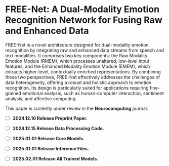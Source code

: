 # FREE-Net: A Dual-Modality Emotion Recognition Network for Fusing Raw and Enhanced Data

FREE-Net is a novel architecture designed for dual-modality emotion recognition by integrating raw and enhanced data streams from speech and text modalities. 
It comprises two key components: the Raw Modality Emotion Module (RMEM), which processes unaltered, low-level input features, and the Enhanced Modality Emotion Module (EMEM), which extracts higher-level, contextually enriched representations. 
By combining these two perspectives, FREE-Net effectively addresses the challenges of data heterogeneity, offering a robust and holistic approach to emotion recognition. Its design is particularly suited for applications requiring fine-grained emotional analysis, such as human-computer interaction, sentiment analysis, and affective computing.

This paper is currently under review in the **Neurocomputing** journal.

- [ ] **2024.12.10 Release Preprint Paper.**  
- [ ] **2024.12.15 Release Data Processing Code.**  
- [ ] **2025.01.01 Release Core Models.**  
- [ ] **2025.01.01 Release Inference Files.**  
- [ ] **2025.02.01 Release All Trained Models.**  

